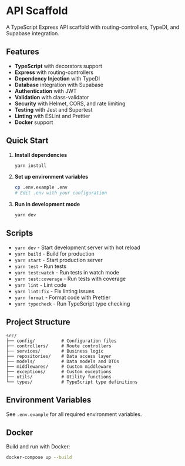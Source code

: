 # API Scaffold

A TypeScript Express API scaffold with routing-controllers, TypeDI, and Supabase integration.

## Features

- **TypeScript** with decorators support
- **Express** with routing-controllers
- **Dependency Injection** with TypeDI
- **Database** integration with Supabase
- **Authentication** with JWT
- **Validation** with class-validator
- **Security** with Helmet, CORS, and rate limiting
- **Testing** with Jest and Supertest
- **Linting** with ESLint and Prettier
- **Docker** support

## Quick Start

1. **Install dependencies**

   ```bash
   yarn install
   ```

2. **Set up environment variables**

   ```bash
   cp .env.example .env
   # Edit .env with your configuration
   ```

3. **Run in development mode**
   ```bash
   yarn dev
   ```

## Scripts

- `yarn dev` - Start development server with hot reload
- `yarn build` - Build for production
- `yarn start` - Start production server
- `yarn test` - Run tests
- `yarn test:watch` - Run tests in watch mode
- `yarn test:coverage` - Run tests with coverage
- `yarn lint` - Lint code
- `yarn lint:fix` - Fix linting issues
- `yarn format` - Format code with Prettier
- `yarn typecheck` - Run TypeScript type checking

## Project Structure

```
src/
├── config/          # Configuration files
├── controllers/     # Route controllers
├── services/        # Business logic
├── repositories/    # Data access layer
├── models/          # Data models and DTOs
├── middlewares/     # Custom middleware
├── exceptions/      # Custom exceptions
├── utils/           # Utility functions
└── types/           # TypeScript type definitions
```

## Environment Variables

See `.env.example` for all required environment variables.

## Docker

Build and run with Docker:

```bash
docker-compose up --build
```

